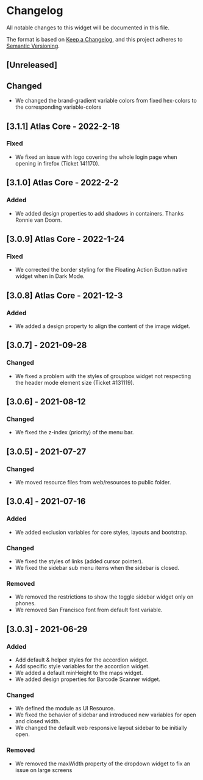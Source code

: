 # Changelog
All notable changes to this widget will be documented in this file.

The format is based on [Keep a Changelog](https://keepachangelog.com/en/1.0.0/), and this project adheres to [Semantic Versioning](https://semver.org/spec/v2.0.0.html).

## [Unreleased]
## Changed
- We changed the brand-gradient variable colors from fixed hex-colors to the corresponding variable-colors

## [3.1.1] Atlas Core - 2022-2-18
### Fixed
- We fixed an issue with logo covering the whole login page when opening in firefox (Ticket 141170).

## [3.1.0] Atlas Core - 2022-2-2
### Added
- We added design properties to add shadows in containers. Thanks Ronnie van Doorn.

## [3.0.9] Atlas Core - 2022-1-24
### Fixed
- We corrected the border styling for the Floating Action Button native widget when in Dark Mode.

## [3.0.8] Atlas Core - 2021-12-3
### Added
- We added a design property to align the content of the image widget.

## [3.0.7] - 2021-09-28

### Changed
- We fixed a problem with the styles of groupbox widget not respecting the header mode element size (Ticket #131119).

## [3.0.6] - 2021-08-12

### Changed
- We fixed the z-index (priority) of the menu bar.

## [3.0.5] - 2021-07-27

### Changed
- We moved resource files from web/resources to public folder.

## [3.0.4] - 2021-07-16

### Added
- We added exclusion variables for core styles, layouts and bootstrap.

### Changed
- We fixed the styles of links (added cursor pointer).
- We fixed the sidebar sub menu items when the sidebar is closed.

### Removed
- We removed the restrictions to show the toggle sidebar widget only on phones.
- We removed San Francisco font from default font variable.

## [3.0.3] - 2021-06-29

### Added
- Add default & helper styles for the accordion widget.
- Add specific style variables for the accordion widget.
- We added a default minHeight to the maps widget.
- We added design properties for Barcode Scanner widget.

### Changed
- We defined the module as UI Resource.
- We fixed the behavior of sidebar and introduced new variables for open and closed width.
- We changed the default web responsive layout sidebar to be initially open.

### Removed
-  We removed the maxWidth property of the dropdown widget to fix an issue on large screens

